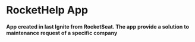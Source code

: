 # RocketHelp App

#### App created in last Ignite from RocketSeat. The app provide a solution to maintenance request of a specific company  
